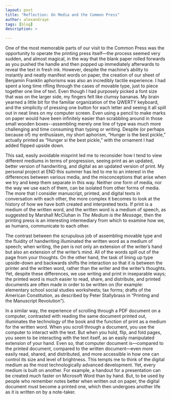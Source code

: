 ```yaml
---
layout: post
title: "Reflection: On Media and the Common Press"
author: alexandraye
tags: [blog]
description: >

---
```


One of the most memorable parts of our visit to the Common Press was the opportunity to operate the printing press itself—the process seemed very sudden, and almost magical, in the way that the blank paper rolled forwards as you pushed the handle and then popped up immediately afterwards to reveal the text in fresh ink. However, despite the machine’s ability to instantly and neatly manifest words on paper, the creation of our sheet of Benjamin Franklin aphorisms was also an incredibly tactile experience. I had spent a long time rifling through the cases of movable type, just to piece together one line of text. Even though I had purposely picked a font size that was on the larger side, my fingers felt like clumsy bananas. My brain yearned a little bit for the familiar organization of the QWERTY keyboard, and the simplicity of pressing one button for each letter and seeing it all spill out in neat lines on my computer screen. Even using a pencil to make marks on paper would have been infinitely easier than scrabbling around in those small wooden boxes--assembling merely one line of type was much more challenging and time consuming than typing or writing. Despite (or perhaps because of) my enthusiasm, my short aphorism, “Hunger is the best pickle,” actually printed as “Hunger si the best pickle,” with the ornament I had added flipped upside down.

This sad, easily avoidable misprint led me to reconsider how I tend to view different mediums in terms of progression, seeing print as an updated, better version of handwriting, and digital as an updated version of print. My personal project at END this summer has led to me to an interest in the differences between various media, and the misconceptions that arise when we try and keep them separate in this way. Neither one form of media, nor the way we use each of them, can be isolated from other forms of media. The more that I consider manuscript, printed, and digital texts in conversation with each other, the more complex it becomes to look at the history of how we have both created and interpreted texts. If print is a medium of the written word, and the written word is a medium of speech, as suggested by Marshall McCluhan in _The Medium is the Message_, then the printing press is an interesting intermediary from which to examine how we, as humans, communicate to each other.

The contrast between the scrupulous job of assembling movable type and the fluidity of handwriting illuminated the written word as a medium of speech; when writing, the pen is not only an extension of the writer’s hand but also an extension of the writer’s mind. All of the words spill out of the page from your thoughts. On the other hand, the task of lining up type upside-down and backwards shifts the interaction so that it is between the printer and the written word, rather than the writer and the writer’s thoughts. Yet, despite these differences, we use writing and print in inseparable ways; the printed word is much easier to read, share, and distribute, and printed documents are often made in order to be written on (for example: elementary school social studies worksheets; tax forms; drafts of the American Constitution, as described by Peter Stallybrass in “Printing and the Manuscript Revolution”).

In a similar way, the experience of scrolling through a PDF document on a computer, contrasted with reading the same document printed out, illuminates the technology of the book and the function of print as a medium for the written word. When you scroll through a document, you use the computer to interact with the text. But when you hold, flip, and fold pages, you seem to be interacting with the text itself, as an easily manipulated extension of your hand. Even so, that computer document is—compared to the printed document, compared to the written document—even more easily read, shared, and distributed, and more accessible in how one can control its size and level of brightness. This tempts me to think of the digital medium as the most technologically advanced development. Yet, every medium is built on another. For example, a handout for a presentation can be created much faster on Microsoft Word than by hand. But, to be used by people who remember notes better when written out on paper, the digital document must become a printed one, which then undergoes another life as it is written on by a note-taker.
